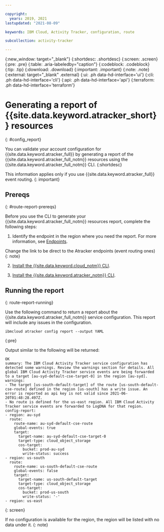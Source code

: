 ```yaml
---

copyright:
  years: 2019, 2021
lastupdated: "2021-08-09"

keywords: IBM Cloud, Activity Tracker, configuration, route

subcollection: activity-tracker

---
```


{:new_window: target="_blank"}
{:shortdesc: .shortdesc}
{:screen: .screen}
{:pre: .pre}
{:table: .aria-labeledby="caption"}
{:codeblock: .codeblock}
{:tip: .tip}
{:download: .download}
{:important: .important}
{:note: .note}
{:external: target="_blank" .external}
{:ui: .ph data-hd-interface='ui'}
{:cli: .ph data-hd-interface='cli'}
{:api: .ph data-hd-interface='api'}
{:terraform: .ph data-hd-interface='terraform'}


# Generating a report of {{site.data.keyword.atracker_short}} resources
{: #config_report}

You can validate your account configuration for {{site.data.keyword.atracker_full}} by generating a report of the {{site.data.keyword.atracker_full_notm}} resources using the {{site.data.keyword.atracker_full_notm}} CLI. 
{:shortdesc}

This information applies only if you use {{site.data.keyword.atracker_full}} event routing.
{: important}

## Prereqs
{: #route-report-prereqs}

Before you use the CLI to generate your {{site.data.keyword.atracker_full_notm}} resources report, complete the following steps:

1. Identify the endpoint in the region where you need the report. For more information, see [Endpoints](/docs/activity-tracker?topic=activity-tracker-endpoints#endpoints_api).

Change the link to be direct to the Atracker endpoints (event routing ones)
{: note}

2. [Install the {{site.data.keyword.cloud_notm}} CLI](/docs/cli?topic=cli-install-ibmcloud-cli).

2. [Install the {{site.data.keyword.atracker_notm}} CLI](/docs/activity-tracker?topic=activity-tracker-activity-tracking-cli#activity-tracking-cli-prereq).


## Running the report
{: route-report-running}

Use the following command to return a report about the {{site.data.keyword.atracker_full_notm}} service configuration.  This report will include any issues in the configuration. 

```
ibmcloud atracker config report --output YAML 
```
{:pre}

Output similar to the following will be returned:

```
OK
summary: The IBM Cloud Activity Tracker service configuration has detected some warnings. Review the warnings section for details. All global IBM Cloud Activity Tracker service events are being forwarded to a target [au-syd-default-cse-target-0] in the region [au-syd].
warnings:
- The target [us-south-default-target] of the route [us-south-default-cse-route] defined in the region [us-south] has a write issue. An error is reported as api key is not valid since 2021-06-20T01:48:28.497Z.
- No route is defined for the us-east region. All IBM Cloud Activity Tracker service events are forwarded to LogDNA for that region.
config-report:
- region: au-syd
  route:
    route-name: au-syd-default-cse-route
    global-events: true
    target:
      target-name: au-syd-default-cse-target-0
      target-type: cloud_object_storage
      cos-target:
        bucket: prod-au-syd
        write-status: success
- region: us-south
  route:
    route-name: us-south-default-cse-route
    global-events: false
    target:
      target-name: us-south-default-target
      target-type: cloud_object_storage
      cos-target:
        bucket: prod-us-south
        write-status: '-'
- region: us-east
```
{: screen}

If no configuration is available for the region, the region will be listed with no data under it.
{: note}
 
 